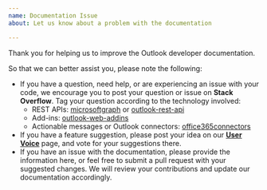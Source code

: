 ```yaml
---
name: Documentation Issue
about: Let us know about a problem with the documentation

---
```


Thank you for helping us to improve the Outlook developer documentation.

So that we can better assist you, please note the following:

- If you have a question, need help, or are experiencing an issue with your code, we encourage you to post your question or issue on **Stack Overflow**. Tag your question according to the technology involved:
    - REST APIs: [microsoftgraph](http://stackoverflow.com/questions/tagged/microsoftgraph) or [outlook-rest-api](http://stackoverflow.com/questions/tagged/outlook-rest-api)
    - Add-ins: [outlook-web-addins](http://stackoverflow.com/questions/tagged/outlook-web-addins)
    - Actionable messages or Outlook connectors: [office365connectors](http://stackoverflow.com/questions/tagged/office365connectors)
- If you have a feature suggestion, please post your idea on our [**User Voice**](https://officespdev.uservoice.com/) page, and vote for your suggestions there.
- If you have an issue with the documentation, please provide the information here, or feel free to submit a pull request with your suggested changes. We will review your contributions and update our documentation accordingly.
